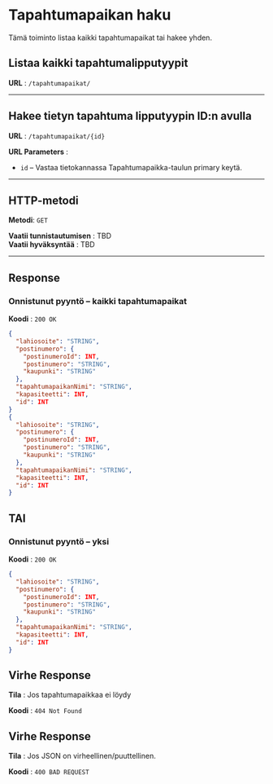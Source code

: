 # Tapahtumapaikan haku

Tämä toiminto listaa kaikki tapahtumapaikat tai hakee yhden.

## Listaa kaikki tapahtumalipputyypit

**URL** : `/tapahtumapaikat/`

---

## Hakee tietyn tapahtuma lipputyypin ID:n avulla

**URL** : `/tapahtumapaikat/{id}`

**URL Parameters** :  
- `id` – Vastaa tietokannassa Tapahtumapaikka-taulun primary keytä.

---

## HTTP-metodi

**Metodi**: `GET`

**Vaatii tunnistautumisen** : TBD  
**Vaatii hyväksyntää** : TBD  

---

## Response

### Onnistunut pyyntö – kaikki tapahtumapaikat

**Koodi** : `200 OK`

```json
{
  "lahiosoite": "STRING",
  "postinumero": {
    "postinumeroId": INT,
    "postinumero": "STRING",
    "kaupunki": "STRING"
  },
  "tapahtumapaikanNimi": "STRING",
  "kapasiteetti": INT,
  "id": INT
}
{
  "lahiosoite": "STRING",
  "postinumero": {
    "postinumeroId": INT,
    "postinumero": "STRING",
    "kaupunki": "STRING"
  },
  "tapahtumapaikanNimi": "STRING",
  "kapasiteetti": INT,
  "id": INT
}
```

## TAI
### Onnistunut pyyntö – yksi

**Koodi** : `200 OK`

```json
{
  "lahiosoite": "STRING",
  "postinumero": {
    "postinumeroId": INT,
    "postinumero": "STRING",
    "kaupunki": "STRING"
  },
  "tapahtumapaikanNimi": "STRING",
  "kapasiteetti": INT,
  "id": INT
}
```

## Virhe Response

**Tila** : Jos tapahtumapaikkaa ei löydy

**Koodi** : `404 Not Found`

## Virhe Response

**Tila** : Jos JSON on virheellinen/puuttellinen.

**Koodi** : `400 BAD REQUEST`
